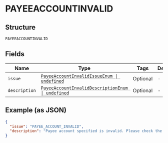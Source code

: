 
# PAYEEACCOUNTINVALID

## Structure

`PAYEEACCOUNTINVALID`

## Fields

| Name | Type | Tags | Description |
|  --- | --- | --- | --- |
| `issue` | [`PayeeAccountInvalidIssueEnum \| undefined`](../../doc/models/payee-account-invalid-issue-enum.md) | Optional | - |
| `description` | [`PayeeAccountInvalidDescriptionEnum \| undefined`](../../doc/models/payee-account-invalid-description-enum.md) | Optional | - |

## Example (as JSON)

```json
{
  "issue": "PAYEE_ACCOUNT_INVALID",
  "description": "Payee account specified is invalid. Please check the `payee.email_address` or `payee.merchant_id` specified and try again. Ensure that either  `payee.merchant_id` or `payee.email_address` is specified."
}
```

